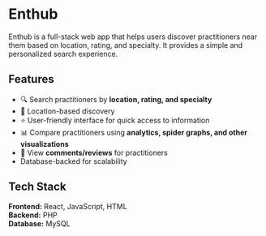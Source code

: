 # Enthub  

Enthub is a full-stack web app that helps users discover practitioners near them based on location, rating, and specialty. It provides a simple and personalized search experience.  

## Features  
- 🔍 Search practitioners by **location, rating, and specialty**  
- 📍 Location-based discovery  
- ⭐ User-friendly interface for quick access to information  
- 📊 Compare practitioners using **analytics, spider graphs, and other visualizations**  
- 💬 View **comments/reviews** for practitioners  
- Database-backed for scalability  

## Tech Stack  
**Frontend:** React, JavaScript, HTML  
**Backend:** PHP  
**Database:** MySQL 
